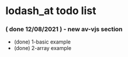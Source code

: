 # lodash\_at todo list

### ( done 12/08/2021 ) - new av-vjs section
* (done) 1-basic example
* (done) 2-array example

